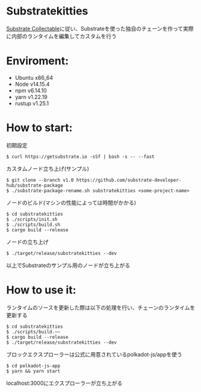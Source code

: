 # Substratekitties

[Substrate Collectable](https://substrate-developer-hub.github.io/substrate-collectables-workshop/)に従い、Substrateを使った独自のチェーンを作って実際に内部のランタイムを編集してカスタムを行う

# Enviroment:
- Ubuntu x86_64
- Node v14.15.4
- npm v6.14.10
- yarn v1.22.19
- rustup v1.25.1 

# How to start:

初期設定
```
$ curl https://getsubstrate.io -sSf | bash -s -- --fast
```

カスタムノード立ち上げ(サンプル)
```
$ git clone --branch v1.0 https://github.com/substrate-developer-hub/substrate-package
$ ./substrate-package-rename.sh substratekitties <some-project-name>
```

ノードのビルド(マシンの性能によっては時間がかかる)
```
$ cd substratekitties
$ ./scripts/init.sh
$ ./scripts/build.sh
$ cargo build --release
```

ノードの立ち上げ
```
$ ./target/release/substratekitties --dev
```
以上でSubstrateのサンプル用のノードが立ち上がる

# How to use it:

ランタイムのソースを更新した際は以下の処理を行い、チェーンのランタイムを更新する
```
$ cd substratekitties
$ ./scripts/build.~~
$ cargo build --release
$ ./target/release/substratekitties --dev
```

ブロックエクスプローラーは公式に用意されているpolkadot-js/appを使う
```
$ cd polkadot-js-app
$ yarn && yarn start
```
localhost:3000にエクスプローラーが立ち上がる